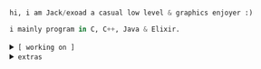 
```python

hi, i am Jack/exoad a casual low level & graphics enjoyer :)

i mainly program in C, C++, Java & Elixir.
```

<details close>
<summary>
<code>[ working on ]</code>
</summary>
<br>
<code>public projects:</code>
<br>
<br>

| <code>name</code> | <code>description</code> | <code>link</code> |
| :------: | :-------------: | :------: |
|<code>Halcyon</code>|Native Audio Engine & Player|https://github.com/Halcyoninae/Halcyon.git|
|<code>Yttrius</code>|Multi-paradigm high sugar language|https://github.com/exoad/yttriusSDK|
|<code>question-mark</code>|General Purpose UI Toolkit in Haxe & C++|https://github.com/exoad/question-mark|
|<code>native-util</code>|Low Level System Interface|https://github.com/Exoad4JVM/util.git|
|<code>usaco-mashup-bot</code>|One off project: USACO Mashup Discord Bot|https://github.com/exoad/usaco-mashup-bot.git|

</details>

<details close>
  <summary>
    <code>extras</code>
  </summary>
  <br>
  This field contains how code is laid out in a source tree for most if not all of my projects
  <br>
  <code>defaults_pkg_naming:</code>
  <br>
  <br>
  <strong>com.jackmeng</strong> --> Java, Kotlin
  <br>
  <strong>pkg.hxjmeng</strong> --> Haxe
  <br>
  <strong>pkg::jmeng</strong> --> C++,Elixir,Dart
  <br>dev
  <br>
  <code>defaults_file_naming:</code>
  <br>
  <br>
  <strong>abc_FileName</strong> --> Java,Haxe,Kotlin,Elixir,Dart
  <br>
  <strong>jm_abc_FileName</strong> --> C/C++
  <br>
  <br>
  <code>Usage File Name Descriptors [abc]:</code>
  
  `use` -> Common prefix for "Usage Dependency" or "Usage Functionalities," which contain primal definitions for certain Object Creation or basic collectivized 
           function groups.<br>
  `impl` -> Commonly seen in JVM languages with `abstract interface` or `abstract class` definitions. Clearly states that this class requires implementation for             proper runtime behaviors.<br>
  `sys` -> Low level syscalls that can be abstracted away either to a native call. Most of these codes use some form of platform dependent shared binaries that 
           must be either statically or dynamically linked at runtime (*.so, *.dll, *.dylib)<br>
  `t` -> Suffix commonly used to denote a type definition. For example, my Java stl `com.jackmeng.stl.types.UInt_t` defines an Unsigned Integer type.<br>
  `gui` -> An uncommon prefix used to denote that a certain file is primarily involved in GUI processing and GUI presentation. Should not be confused with GUI
           utility functions.<br>
  `struct` or `st` -> Defines a structure. Similar to a `use` and a `t` when combined, most commonly for defining certain utility structures, like a Pair,                             SetQueue, etc.. Commonly used to define data structures not provided by the language's STL. <br>
  `run` or `rou` -> Defines a routine to run. Most commonly found as a script file or some kind of single one time runnable that performs some bootstrap calls                       before something else can eb executed. This could found as a non GNU Makefile written in maybe like BASH.<br>
  `yum` -> Common prefix to represent "assets" or consumables that are to be loaded by a higher level binary during runtime. These files are not statically                linked, instead primarily JIT loaded by some kind of fetcher.<br>
  `const` -> Defines constants, primarily those that are immutable.<br>
  
  </details>
